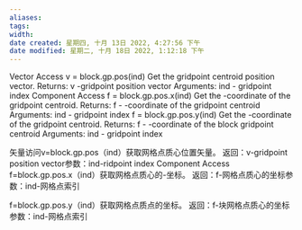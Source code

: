 ```yaml
---
aliases: 
tags: 
width:
date created: 星期四, 十月 13日 2022, 4:27:56 下午
date modified: 星期二, 十月 18日 2022, 1:12:18 下午
---
```

Vector Access v = block.gp.pos(ind) Get the gridpoint centroid position vector.
Returns:	v -gridpoint position vector Arguments:	ind - gridpoint index Component Access f = block.gp.pos.x(ind) Get the -coordinate of the gridpoint centroid.
Returns:	f - -coordinate of the gridpoint centroid Arguments:	ind - gridpoint index f = block.gp.pos.y(ind) Get the -coordinate of the gridpoint centroid.
Returns:	f - -coordinate of the block gridpoint centroid Arguments:	ind - gridpoint index

矢量访问v=block.gp.pos（ind）获取网格点质心位置矢量。
返回：v-gridpoint position vector参数：ind-ridpoint index Component Access f=block.gp.pos.x（ind）获取网格点质心的-坐标。
返回：f-网格点质心的坐标参数：ind-网格点索引


f=block.gp.pos.y（ind）获取网格点质点的坐标。
返回：f-块网格点质心的坐标参数：ind-网格点索引